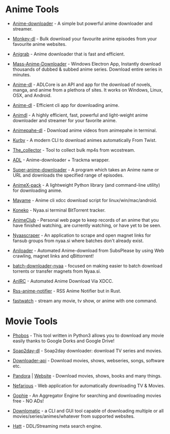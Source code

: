 # Anime Tools

* [Anime-downloader](https://github.com/anime-dl/anime-downloader) - A simple but powerful anime downloader and streamer.

* [Monkey-dl](https://github.com/Oshan96/monkey-dl) - Bulk download your favourite anime episodes from your favourite anime websites.

* [Anigrab](https://github.com/ngomile/anigrab) - Anime downloader that is fast and efficient.

* [Mass-Anime-Downloader](https://github.com/Zebraslive/Mass-Anime-Downloader) - Windows Electron App, Instantly download thousands of dubbed & subbed anime series. Download entire series in minutes.

* [Anime-dl](https://github.com/vrienstudios/anime-dl) - ADLCore is an API and app for the download of novels, manga, and anime from a plethora of sites. It works on Windows, Linux, OSX, and Android.

* [Anime-dl](https://github.com/gabelluardo/anime-dl) - Efficient cli app for downloading anime.

* [Animdl](https://github.com/justfoolingaround/animdl) - A highly efficient, fast, powerful and light-weight anime downloader and streamer for your favorite anime.

* [Animepahe-dl](https://github.com/KevCui/animepahe-dl) - Download anime videos from animepahe in terminal.

* [Kurby](https://github.com/aberrier/kurby) - A modern CLI to download animes automatically From Twist.

* [The_collector](https://github.com/cyberrumor/the_collector) - Tool to collect bulk mp4s from wcostream.

* [ADL](https://github.com/RaitaroH/adl) - Anime-downloader + Trackma wrapper.

* [Super-anime-downloader](https://github.com/ali-sajjad-rizavi/super-anime-downloader) - A program which takes an Anime name or URL and downloads the specified range of episodes.

* [AnimeX-pack](https://github.com/Mastersam07/animeX-pack) - A lightweight Python library (and command-line utility) for downloading anime.

* [Mayame](https://github.com/asakura42/manyame) - Anime cli xdcc download script for linux/win/mac/android.

* [Koneko](https://github.com/irevenko/koneko) - Nyaa.si terminal BitTorrent tracker.

* [AnimeClub](https://github.com/Moisz22/AnimeClub) - Personal web page to keep records of an anime that you have finished watching, are currently watching, or have yet to be seen.

* [Nyaascraper](https://github.com/zaini/nyaascraper) - An application to scrape and open magnet links for fansub groups from nyaa.si where batches don't already exist.

* [Aniloader](https://github.com/Xanahol/Aniloader) - Automated Anime-download from SubsPlease by using Web crawling, magnet links and qBittorrent!

* [batch-downloader-nyaa](https://github.com/marcpinet/batch-downloader-nyaa.si/) - focused on making easier to batch download torrents or transfer magnets from Nyaa.si.

* [AnIRC](https://github.com/burgersc12/AnIRC) - Automated Anime Download Via XDCC.

* [Rss-anime-notifier](https://gitlab.com/blankX/rss-anime-notifier-rs) - RSS Anime Notifier but in Rust.

* [fastwatch](https://github.com/ree1261/fastwatch) - stream any movie, tv show, or anime with one command.

# Movie Tools

* [Phobos](https://github.com/billythegoat356/Phobos) - This tool written in Python3 allows you to download any movie easily thanks to Google Dorks and Google Drive!

* [Soap2day-dl](https://github.com/KevCui/soap2day-dl) - Soap2day downloader: download TV series and movies.

* [Downloader-api](https://github.com/SagarPaul007/downloader-api) - Download movies, shows, webseries, songs, software etc.

* [Pandora](https://github.com/SagarPaul007/pandora) | [Website](https://pandora-sp.netlify.app/) - Download movies, shows, books and many things.

* [Nefarious](https://github.com/lardbit/nefarious) - Web application for automatically downloading TV & Movies.

* [Gophie](https://github.com/Go-phie/gophie) - An Aggregator Engine for searching and downloading movies free - NO ADs!

* [Downlomatic](https://github.com/TimerErTim/downlomatic) - a CLI and GUI tool capable of downloading multiple or all movies/series/animes/whatever from supported websites.

* [Hatt](https://github.com/FrenchGithubUser/Hatt) - DDL/Streaming meta search engine.
